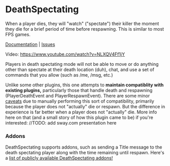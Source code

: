 # DeathSpectating
When a player dies, they will "watch" ("spectate") their killer the moment they die for a brief period of time before respawning. This is similar to most FPS games.

[Documentation](https://github.com/MLG-Fortress/DeathSpectating/wiki) | [Issues](https://github.com/MLG-Fortress/DeathSpectating/issues)

Video: https://www.youtube.com/watch?v=NLXQV4Ff1jY

Players in death spectating mode will not be able to move or do anything other than spectate at their death location (duh), chat, and use a set of commands that you allow (such as /me, /msg, etc.)

Unlike some other plugins, this one attempts to **maintain compatiblity with existing plugins,** particularly those that handle death and respawning (PlayerDeathEvent and PlayerRespawnEvent). There are some minor [caveats](https://github.com/MLG-Fortress/DeathSpectating/wiki/Caveats) due to manually performing this sort of compatibility, primarily because the player does not "actually" die or respawn. But the difference in experience is far better when a player does not "actually" die. More info here on that (and a small story of how this plugin came to be) if you're interested: //TODO: add sway.com presentation here

### Addons
DeathSpectating supports addons, such as sending a Title message to the death spectating player along with the time remaining until respawn. Here's a [list of publicly available DeathSpectating addons!](https://github.com/MLG-Fortress/DeathSpectating/wiki/Addons)
